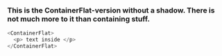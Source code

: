 ### This is the ContainerFlat-version without a shadow. There is not much more to it than containing stuff.

```js
<ContainerFlat>
  <p> text inside </p>
</ContainerFlat>
```
